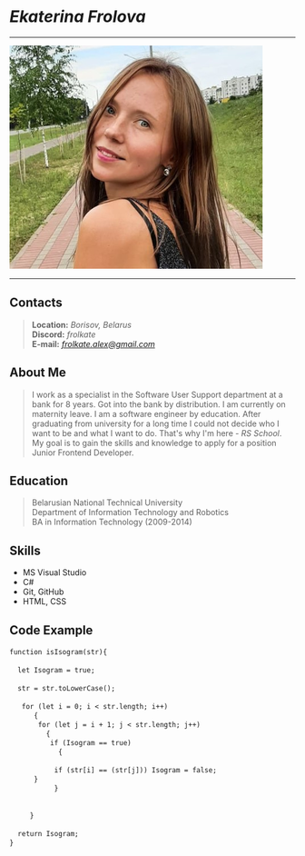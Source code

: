 # ***Ekaterina Frolova***
***
![Image](photo_cv.jpg)
***
## Contacts

>**Location:** *Borisov, Belarus* \
>**Discord:** *frolkate* \
> **E-mail:** *frolkate.alex@gmail.com*  

## About Me

>I work as a specialist in the Software User Support department at a bank for 8 years. Got into the bank by distribution. 
>I am currently on maternity leave. I am a software engineer by education. 
>After graduating from university for a long time I could not decide who I want to be and what I want to do. 
>That's why I'm here  - *RS School*. 
>My goal is to gain the skills and knowledge to apply for a position Junior Frontend Developer.

## Education

>Belarusian National Technical University \
>Department of Information Technology and Robotics \
>BA in Information Technology (2009-2014)

## Skills

- MS Visual Studio
- C#
- Git, GitHub
- HTML, CSS

## Code Example

```
function isIsogram(str){
  
  let Isogram = true;
  
  str = str.toLowerCase();
  
   for (let i = 0; i < str.length; i++)
      {
       for (let j = i + 1; j < str.length; j++) 
         {
          if (Isogram == true)
            {
                
           if (str[i] == (str[j])) Isogram = false;    
      }
           }
        
      
     }

  return Isogram;
}
```

